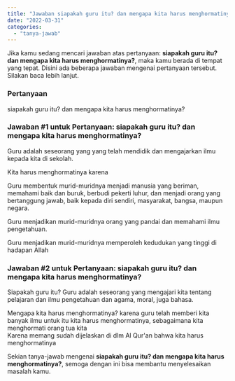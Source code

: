 ```yaml
---
title: "Jawaban siapakah guru itu? dan mengapa kita harus menghormatinya?"
date: "2022-03-31"
categories: 
  - "tanya-jawab"
---
```


Jika kamu sedang mencari jawaban atas pertanyaan: **siapakah guru itu? dan mengapa kita harus menghormatinya?**, maka kamu berada di tempat yang tepat. Disini ada beberapa jawaban mengenai pertanyaan tersebut. Silakan baca lebih lanjut.

### Pertanyaan

siapakah guru itu? dan mengapa kita harus menghormatinya?

### Jawaban #1 untuk Pertanyaan: siapakah guru itu? dan mengapa kita harus menghormatinya?

Guru adalah seseorang yang yang telah mendidik dan mengajarkan ilmu kepada kita di sekolah.

Kita harus menghormatinya karena

Guru membentuk murid-muridnya menjadi manusia yang beriman, memahami baik dan buruk, berbudi pekerti luhur, dan menjadi orang yang bertanggung jawab, baik kepada diri sendiri, masyarakat, bangsa, maupun negara.

Guru menjadikan murid-muridnya orang yang pandai dan memahami ilmu pengetahuan.

Guru menjadikan murid-muridnya memperoleh kedudukan yang tinggi di hadapan Allah

### Jawaban #2 untuk Pertanyaan: siapakah guru itu? dan mengapa kita harus menghormatinya?

Siapakah guru itu? Guru adalah seseorang yang mengajari kita tentang pelajaran dan ilmu pengetahuan dan agama, moral, juga bahasa.  
  
Mengapa kita harus menghormatinya? karena guru telah memberi kita banyak ilmu untuk itu kita harus menghormatinya, sebagaimana kita menghormati orang tua kita  
Karena memang sudah dijelaskan di dlm Al Qur'an bahwa kita harus menghormatinya

Sekian tanya-jawab mengenai **siapakah guru itu? dan mengapa kita harus menghormatinya?**, semoga dengan ini bisa membantu menyelesaikan masalah kamu.
